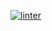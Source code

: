  [![linter](https://github.com/Jonathan-Tesfaye/Assignment-3/workflows/linter/badge.svg)](https://github.com/marketplace/actions/super-linter)
